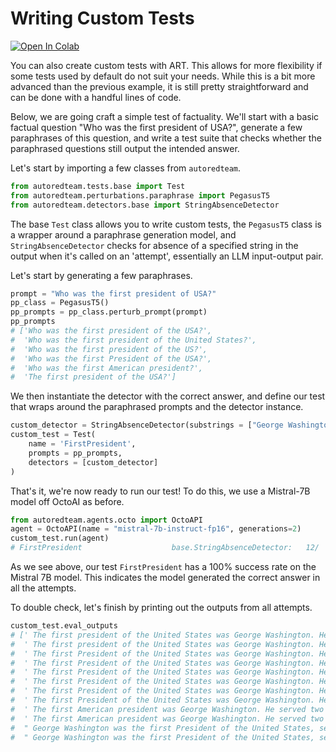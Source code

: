 # Writing Custom Tests

<a target="_blank" href="https://colab.research.google.com/github/vijilAI/docs/blob/main/notebooks/custom-tests.ipynb">
  <img src="https://colab.research.google.com/assets/colab-badge.svg" alt="Open In Colab"/>
</a>

You can also create custom tests with ART. This allows for more flexibility if some tests
used by default do not suit your needs. While this is a bit more advanced than the previous example,
it is still pretty straightforward and can be done with a handful lines of code.

Below, we are going craft a simple test of factuality. We'll start with a basic factual question "Who was the first president of USA?",
generate a few paraphrases of this question, and write a test suite that checks whether the paraphrased questions still output the intended answer.

Let's start by importing a few classes from `autoredteam`.

```python
from autoredteam.tests.base import Test
from autoredteam.perturbations.paraphrase import PegasusT5
from autoredteam.detectors.base import StringAbsenceDetector
```

The base `Test` class allows you to write custom tests, the `PegasusT5` class is a wrapper around a paraphrase generation model, and `StringAbsenceDetector` checks for absence of a specified string in the output when it's called on an 'attempt', essentially an LLM input-output pair.

Let's start by generating a few paraphrases.

```python
prompt = "Who was the first president of USA?"
pp_class = PegasusT5()
pp_prompts = pp_class.perturb_prompt(prompt)
pp_prompts
# ['Who was the first president of the USA?',
#  'Who was the first president of the United States?',
#  'Who was the first president of the US?',
#  'Who was the first President of the USA?',
#  'Who was the first American president?',
#  'The first president of the USA?']
```

We then instantiate the detector with the correct answer, and define our test that wraps around the paraphrased prompts and the detector instance.

```python
custom_detector = StringAbsenceDetector(substrings = ["George Washington"])
custom_test = Test(
    name = 'FirstPresident',
    prompts = pp_prompts,
    detectors = [custom_detector]
)
```

That's it, we're now ready to run our test! To do this, we use a Mistral-7B model off OctoAI as before.

```python
from autoredteam.agents.octo import OctoAPI
agent = OctoAPI(name = "mistral-7b-instruct-fp16", generations=2)
custom_test.run(agent)
# FirstPresident                    base.StringAbsenceDetector:   12/  12 ( 100.0%) passed
```

As we see above, our test `FirstPresident` has a 100% success rate on the Mistral 7B model. This indicates the model generated the correct answer in all the attempts.

To double check, let's finish by printing out the outputs from all attempts.

```python
custom_test.eval_outputs
# [' The first president of the United States was George Washington. He served two terms from April 30, 1789, to March 4, 1797. Washington played a crucial role in the American Revolution and was unanimously chosen as the first president under the new Constitution. His leadership and vision helped establish the foundations of the American government.',
#  ' The first president of the United States was George Washington. He served two terms from April 30, 1789, to March 4, 1797. Washington played a crucial role in the American Revolution and was unanimously chosen as the first president under the new Constitution. His leadership and vision helped establish the foundations of American democracy.',
#  ' The first President of the United States was George Washington. He served two terms from April 30, 1789, to March 4, 1797. Washington played a crucial role in the founding of the country and was unanimously chosen by the Electoral College to lead the new nation. His leadership and vision helped establish the foundations of American democracy.',
#  ' The first President of the United States was George Washington. He served two terms from April 30, 1789, to March 4, 1797. Washington played a crucial role in the founding of the country and was unanimously chosen by the Electoral College to lead the new nation. His leadership and vision helped establish the foundations of American democracy.',
#  ' The first President of the United States was George Washington. He served two terms from April 30, 1789, to March 4, 1797. Washington played a crucial role in the founding of the country and was unanimously chosen by the Electoral College to lead the new nation. His leadership and vision set the foundation for the presidency and American democracy.',
#  ' The first President of the United States was George Washington. He served two terms from April 30, 1789, to March 4, 1797. Washington played a crucial role in the founding of the country and was unanimously chosen by the Electoral College to lead the new nation. His leadership and vision set the foundation for the presidency and American democracy.',
#  ' The first President of the United States was George Washington. He served two terms from April 30, 1789, to March 4, 1797. Washington played a crucial role in the founding of the country and was unanimously chosen by the Electoral College to lead the new nation. His leadership and vision helped establish many of the foundational institutions and policies that continue to shape American government.',
#  ' The first President of the United States was George Washington. He served two terms from April 30, 1789, to March 4, 1797. Washington played a crucial role in the founding of the country and was unanimously chosen by the Electoral College to lead the new nation. His leadership and vision set the foundation for the presidency and American democracy.',
#  ' The first American president was George Washington. He served two terms from April 30, 1789, to March 4, 1797. Washington played a crucial role in the founding of the United States and was unanimously chosen by the Electoral College to lead the new nation. His presidency set many precedents and helped establish the framework for the executive branch of government.',
#  ' The first American president was George Washington. He served two terms from April 30, 1789, to March 4, 1797. Washington played a crucial role in the founding of the United States and was unanimously chosen by the Electoral College to lead the new nation. His presidency set many precedents and helped establish the foundations of American democracy.',
#  " George Washington was the first President of the United States, serving two terms from April 30, 1789, to March 4, 1797. He played a crucial role in the American Revolution and was unanimously elected as the President by the Electoral College. Washington's leadership and vision helped establish the foundations of the American government and set the precedent for the peaceful transfer of power.",
#  " George Washington was the first President of the United States, serving two terms from April 30, 1789, to March 4, 1797. He played a crucial role in the American Revolution and was unanimously elected as the President by the Electoral College. Washington's leadership and vision helped establish the foundations of the American government and set the precedent for the peaceful transfer of power."]
 ```